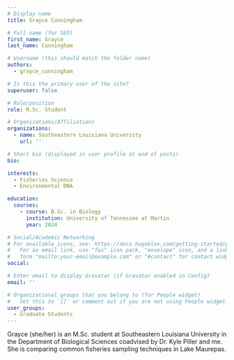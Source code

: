 ```yaml
---
# Display name
title: Grayce Cunningham

# Full name (for SEO)
first_name: Grayce
last_name: Cunningham

# Username (this should match the folder name)
authors:
  - grayce_cunningham

# Is this the primary user of the site?
superuser: false

# Role/position
role: M.Sc. Student

# Organizations/Affiliations
organizations:
  - name: Southeastern Louisiana University
    url: ''

# Short bio (displayed in user profile at end of posts)
bio: 

interests:
  - Fisheries Science
  - Environmental DNA

education:
  courses:
    - course: B.Sc. in Biology
      institution: University of Tennessee at Martin
      year: 2024

# Social/Academic Networking
# For available icons, see: https://docs.hugoblox.com/getting-started/page-builder/#icons
#   For an email link, use "fas" icon pack, "envelope" icon, and a link in the
#   form "mailto:your-email@example.com" or "#contact" for contact widget.
social:

# Enter email to display Gravatar (if Gravatar enabled in Config)
email: ''

# Organizational groups that you belong to (for People widget)
#   Set this to `[]` or comment out if you are not using People widget.
user_groups:
  - Graduate Students
---
```


Grayce (she/her) is an M.Sc. student at Southeastern Louisiana University in the Department of Biological Sciences coadvised by Dr. Kyle Piller and me. She is comparing common fisheries sampling techniques in Lake Maurepas.